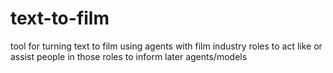 # text-to-film
tool for turning text to film using agents with film industry roles to act like or assist people in those roles to inform later agents/models
